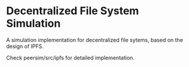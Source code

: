 # Decentralized File System Simulation
A simulation implementation for decentralized file sytems, based on the design of IPFS.

Check peersim/src/ipfs for detailed implementation.
